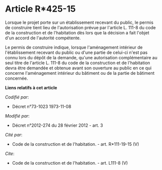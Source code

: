# Article R*425-15

Lorsque le projet porte sur un établissement recevant du public, le permis de construire tient lieu de l'autorisation prévue
par l'article L. 111-8 du code de la construction et de l'habitation dès lors que la décision a fait l'objet d'un accord de
l'autorité compétente. 

Le permis de construire indique, lorsque l'aménagement intérieur de l'établissement recevant du public ou d'une partie de
celui-ci n'est pas connu lors du dépôt de la demande, qu'une autorisation complémentaire au seul titre de l'article L. 111-8
du code de la construction et de l'habitation devra être demandée et obtenue avant son ouverture au public en ce qui concerne
l'aménagement intérieur du bâtiment ou de la partie de bâtiment concernée.

**Liens relatifs à cet article**

_Codifié par_:

  - Décret n°73-1023 1973-11-08

_Modifié par_:

  - Décret n°2012-274 du 28 février 2012 - art. 3

_Cité par_:

  - Code de la construction et de l'habitation. - art. R*111-19-15 (V)

_Cite_:

  - Code de la construction et de l'habitation. - art. L111-8 (V)
